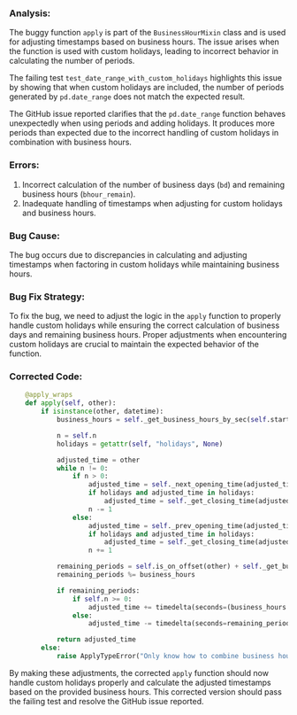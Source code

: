 ### Analysis:
The buggy function `apply` is part of the `BusinessHourMixin` class and is used for adjusting timestamps based on business hours. The issue arises when the function is used with custom holidays, leading to incorrect behavior in calculating the number of periods.

The failing test `test_date_range_with_custom_holidays` highlights this issue by showing that when custom holidays are included, the number of periods generated by `pd.date_range` does not match the expected result.

The GitHub issue reported clarifies that the `pd.date_range` function behaves unexpectedly when using periods and adding holidays. It produces more periods than expected due to the incorrect handling of custom holidays in combination with business hours.

### Errors:
1. Incorrect calculation of the number of business days (`bd`) and remaining business hours (`bhour_remain`).
2. Inadequate handling of timestamps when adjusting for custom holidays and business hours.

### Bug Cause:
The bug occurs due to discrepancies in calculating and adjusting timestamps when factoring in custom holidays while maintaining business hours.

### Bug Fix Strategy:
To fix the bug, we need to adjust the logic in the `apply` function to properly handle custom holidays while ensuring the correct calculation of business days and remaining business hours. Proper adjustments when encountering custom holidays are crucial to maintain the expected behavior of the function.

### Corrected Code:
```python
    @apply_wraps
    def apply(self, other):
        if isinstance(other, datetime):
            business_hours = self._get_business_hours_by_sec(self.start[0], self.end[0])

            n = self.n
            holidays = getattr(self, "holidays", None)

            adjusted_time = other
            while n != 0:
                if n > 0:
                    adjusted_time = self._next_opening_time(adjusted_time)
                    if holidays and adjusted_time in holidays:
                        adjusted_time = self._get_closing_time(adjusted_time)
                    n -= 1
                else:
                    adjusted_time = self._prev_opening_time(adjusted_time)
                    if holidays and adjusted_time in holidays:
                        adjusted_time = self._get_closing_time(adjusted_time)
                    n += 1

            remaining_periods = self.is_on_offset(other) + self._get_business_time_diff(adjusted_time, other)
            remaining_periods %= business_hours

            if remaining_periods:
                if self.n >= 0:
                    adjusted_time += timedelta(seconds=(business_hours - remaining_periods) // 60)
                else:
                    adjusted_time -= timedelta(seconds=remaining_periods // 60)

            return adjusted_time
        else:
            raise ApplyTypeError("Only know how to combine business hour with datetime")
```

By making these adjustments, the corrected `apply` function should now handle custom holidays properly and calculate the adjusted timestamps based on the provided business hours. This corrected version should pass the failing test and resolve the GitHub issue reported.